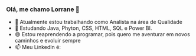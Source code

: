 ### Olá, me chamo Lorrane 👋

- 🔭 Atualmente estou trabalhando como Analista na área de Qualidade
- 🌱 Estudando Java, Phyton, CSS, HTML, SQL e Power BI.
- 😄 Estou reaprendendo a programar, pois quero me aventurar em novos caminhos e evoluir sempre
- 📫 Meu LinkedIn é: 
